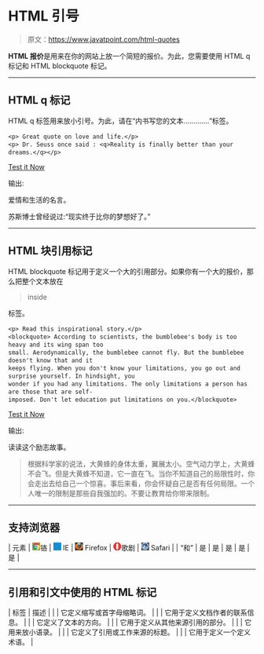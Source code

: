 # HTML 引号

> 原文：<https://www.javatpoint.com/html-quotes>

**HTML 报价**是用来在你的网站上放一个简短的报价。为此，您需要使用 HTML q 标记和 HTML blockquote 标记。

* * *

## HTML q 标记

HTML q 标签用来放小引号。为此，请在<q>内书写您的文本.............</q>标签。

```
<p> Great quote on love and life.</p>
<p> Dr. Seuss once said : <q>Reality is finally better than your dreams.</q></p>

```

[Test it Now](https://www.javatpoint.com/oprweb/test.jsp?filename=htmlquote1)

输出:

爱情和生活的名言。

苏斯博士曾经说过:<q>现实终于比你的梦想好了。</q>

* * *

## HTML 块引用标记

HTML blockquote 标记用于定义一个大的引用部分。如果你有一个大的报价，那么把整个文本放在

> inside

标签。

```
<p> Read this inspirational story.</p>
<blockquote> According to scientists, the bumblebee's body is too heavy and its wing span too 
small. Aerodynamically, the bumblebee cannot fly. But the bumblebee doesn't know that and it 
keeps flying. When you don't know your limitations, you go out and surprise yourself. In hindsight, you 
wonder if you had any limitations. The only limitations a person has are those that are self-
imposed. Don't let education put limitations on you.</blockquote>

```

[Test it Now](https://www.javatpoint.com/oprweb/test.jsp?filename=htmlquote2)

输出:

读读这个励志故事。

> 根据科学家的说法，大黄蜂的身体太重，翼展太小。空气动力学上，大黄蜂不会飞。但是大黄蜂不知道，它一直在飞。当你不知道自己的局限性时，你会走出去给自己一个惊喜。事后来看，你会怀疑自己是否有任何局限。一个人唯一的限制是那些自我强加的。不要让教育给你带来限制。

* * *

## 支持浏览器

| 元素 | ![chrome browser](img/4fbdc93dc2016c5049ed108e7318df19.png)铬 | ![ie browser](img/83dd23df1fe8373fd5bf054b2c1dd88b.png) IE | ![firefox browser](img/4f001fff393888a8a807ed29b28145d1.png) Firefox | ![opera browser](img/6cad4a592cc69a052056a0577b4aac65.png)歌剧 | ![safari browser](img/a0f6a9711a92203c5dc5c127fe9c9fca.png) Safari |
| <q>和</q> | 是 | 是 | 是 | 是 | 是 |

* * *

## 引用和引文中使用的 HTML 标记

| 标签 | 描述 |
|  | 它定义缩写或首字母缩略词。 |
|  | 它用于定义文档作者的联系信息。 |
|  | 它定义了文本的方向。 |
|  | 它用于定义从其他来源引用的部分。 |
|  | 它用来放小语录。 |
|  | 它定义了引用或工作来源的标题。 |
|  | 它用于定义一个定义术语。 |